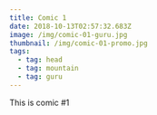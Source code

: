 ```yaml
---
title: Comic 1
date: 2018-10-13T02:57:32.683Z
image: /img/comic-01-guru.jpg
thumbnail: /img/comic-01-promo.jpg
tags:
  - tag: head
  - tag: mountain
  - tag: guru
---
```

This is comic #1
